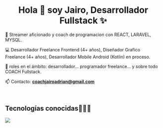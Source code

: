<h1 align="center">Hola 👋  soy Jairo, Desarrollador Fullstack ✨ </h1> 
<!--
**JairoAdrianVG/JairoAdrianVG** is a ✨ _special_ ✨ repository because its `README.md` (this file) appears on your GitHub profile.

<h2>Sobre mi 😃</h2>
<!--Intro start-->

<p align="left">

🎥 Streamer aficionado y coach de programacion con REACT, LARAVEL, MYSQL.

💻 Desarrollador Freelance Frontend (4+ años), Diseñador Grafico Freelance (4+ años), Desarrollador Mobile Android (Kotlin) en proceso.

📝 roles en el ámbito: desarrollador... programador freelance... y sobre todo COACH Fullstack.

📫 Contacto: **coachjairoadrian@gmail.com**
<!--Intro end-->
  </p>
<br>


<h2 >Tecnologías conocidas👨🏻‍💻</h2>
<!--tech stack icons-->
<p align="left">
  <a href="https://skillicons.dev">
    <img src="https://skillicons.dev/icons?i=androidstudio,kotlin,java,php,css,html,js,nodejs,mysql,sqlite,firebase,git,github,materialui,postman,vscode,bash,linux,ai,ps&perline=12" />
  </a>
</p>
<br>



